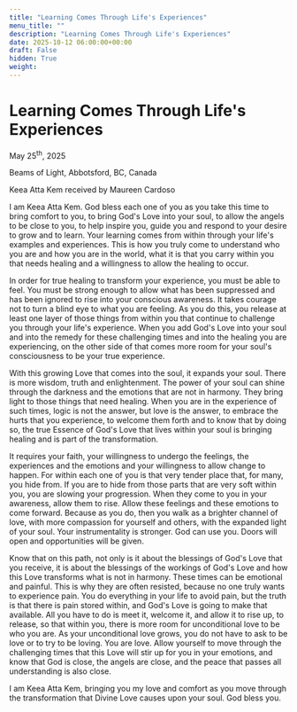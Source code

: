 ```yaml
---
title: "Learning Comes Through Life's Experiences"
menu_title: ""
description: "Learning Comes Through Life's Experiences"
date: 2025-10-12 06:00:00+00:00
draft: False
hidden: True
weight:
---
```

# Learning Comes Through Life's Experiences

May 25<sup>th</sup>, 2025

Beams of Light, Abbotsford, BC, Canada

Keea Atta Kem received by Maureen Cardoso

I am Keea Atta Kem. God bless each one of you as you take this time to bring comfort to you, to bring God's Love into your soul, to allow the angels to be close to you, to help inspire you, guide you and respond to your desire to grow and to learn. Your learning comes from within through your life's examples and experiences. This is how you truly come to understand who you are and how you are in the world, what it is that you carry within you that needs healing and a willingness to allow the healing to occur.

In order for true healing to transform your experience, you must be able to feel. You must be strong enough to allow what has been suppressed and has been ignored to rise into your conscious awareness. It takes courage not to turn a blind eye to what you are feeling. As you do this, you release at least one layer of those things from within you that continue to challenge you through your life's experience. When you add God's Love into your soul and into the remedy for these challenging times and into the healing you are experiencing, on the other side of that comes more room for your soul's consciousness to be your true experience.

With this growing Love that comes into the soul, it expands your soul. There is more wisdom, truth and enlightenment. The power of your soul can shine through the darkness and the emotions that are not in harmony. They bring light to those things that need healing. When you are in the experience of such times, logic is not the answer, but love is the answer, to embrace the hurts that you experience, to welcome them forth and to know that by doing so, the true Essence of God's Love that lives within your soul is bringing healing and is part of the transformation.

It requires your faith, your willingness to undergo the feelings, the experiences and the emotions and your willingness to allow change to happen. For within each one of you is that very tender place that, for many, you hide from. If you are to hide from those parts that are very soft within you, you are slowing your progression. When they come to you in your awareness, allow them to rise. Allow these feelings and these emotions to come forward. Because as you do, then you walk as a brighter channel of love, with more compassion for yourself and others, with the expanded light of your soul. Your instrumentality is stronger. God can use you. Doors will open and opportunities will be given.

Know that on this path, not only is it about the blessings of God's Love that you receive, it is about the blessings of the workings of God's Love and how this Love transforms what is not in harmony. These times can be emotional and painful. This is why they are often resisted, because no one truly wants to experience pain. You do everything in your life to avoid pain, but the truth is that there is pain stored within, and God's Love is going to make that available. All you have to do is meet it, welcome it, and allow it to rise up, to release, so that within you, there is more room for unconditional love to be who you are. As your unconditional love grows, you do not have to ask to be love or to try to be loving. You are love. Allow yourself to move through the challenging times that this Love will stir up for you in your emotions, and know that God is close, the angels are close, and the peace that passes all understanding is also close.

I am Keea Atta Kem, bringing you my love and comfort as you move through the transformation that Divine Love causes upon your soul. God bless you.
